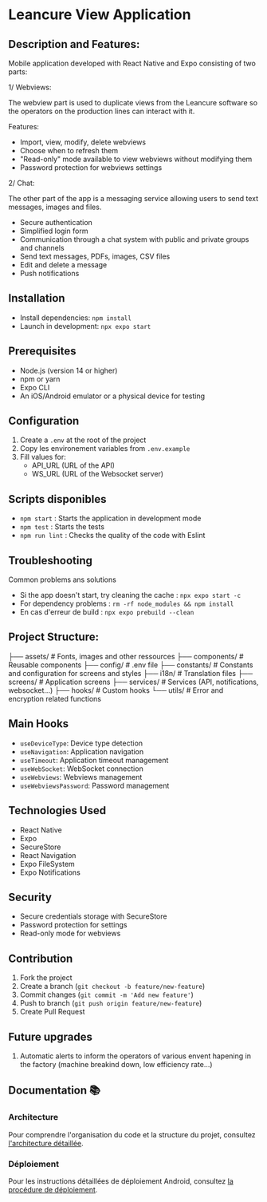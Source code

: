 # Leancure View Application

## Description and Features:

Mobile application developed with React Native and Expo consisting of two parts:

1/ Webviews:

The webview part is used to duplicate views from the Leancure software so the operators on the production lines can interact with it. 

Features:
- Import, view, modify, delete webviews
- Choose when to refresh them
- "Read-only" mode available to view webviews without modifying them
- Password protection for webviews settings

2/ Chat:

The other part of the app is a messaging service allowing users to send text messages, images and files.

- Secure authentication
- Simplified login form
- Communication through a chat system with public and private groups and channels
- Send text messages, PDFs, images, CSV files
- Edit and delete a message
- Push notifications

## Installation
- Install dependencies: `npm install`
- Launch in development: `npx expo start`

## Prerequisites
- Node.js (version 14 or higher)
- npm or yarn
- Expo CLI
- An iOS/Android emulator or a physical device for testing

## Configuration
1. Create a `.env` at the root of the project
2. Copy les environement variables from `.env.example`
3. Fill values for:
   - API_URL (URL of the API)
   - WS_URL (URL of the Websocket server)

## Scripts disponibles
- `npm start` : Starts the application in development mode
- `npm test` : Starts the tests
- `npm run lint` : Checks the quality of the code with Eslint

## Troubleshooting
Common problems ans solutions
- Si the app doesn't start, try cleaning the cache : `npx expo start -c`
- For dependency problems : `rm -rf node_modules && npm install`
- En cas d'erreur de build : `npx expo prebuild --clean`

## Project Structure:
├── assets/ # Fonts, images and other ressources
├── components/ # Reusable components
├── config/ # .env file
├── constants/ # Constants and configuration for screens and styles
├── i18n/ # Translation files
├── screens/ # Application screens
├── services/ # Services (API, notifications, websocket...)
├── hooks/ # Custom hooks
└── utils/ # Error and encryption related functions

## Main Hooks
- `useDeviceType`: Device type detection
- `useNavigation`: Application navigation
- `useTimeout`: Application timeout management
- `useWebSocket`: WebSocket connection
- `useWebviews`: Webviews management
- `useWebviewsPassword`: Password management

## Technologies Used
- React Native
- Expo
- SecureStore
- React Navigation
- Expo FileSystem
- Expo Notifications

## Security
- Secure credentials storage with SecureStore
- Password protection for settings
- Read-only mode for webviews

## Contribution
1. Fork the project
2. Create a branch (`git checkout -b feature/new-feature`)
3. Commit changes (`git commit -m 'Add new feature'`)
4. Push to branch (`git push origin feature/new-feature`)
5. Create Pull Request

## Future upgrades 
1. Automatic alerts to inform the operators of various envent hapening in the factory (machine breakind down, low efficiency rate...)

## Documentation 📚

### Architecture
Pour comprendre l'organisation du code et la structure du projet, consultez [l'architecture détaillée](docs/ARCHITECTURE.md).

### Déploiement
Pour les instructions détaillées de déploiement Android, consultez [la procédure de déploiement](docs/DEPLOYMENT.md).